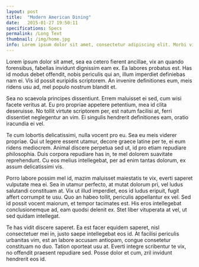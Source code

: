 ```yaml
---
layout: post
title:  "Modern American Dining"
date:   2015-01-27 19:50:11
specifications: Specs
permalink: /Long Text
thumbnail: /img/home.jpg
info: Lorem ipsum dolor sit amet, consectetur adipiscing elit. Morbi vitae bibendum nisi. Suspendisse tempus arcu vitae pretium convallis. Nullam urna enim, euismod nec ornare ut, iaculis non lacus. Cras sed dui feugiat, aliquam ligula cursus
---
```



Lorem ipsum dolor sit amet, sea ea cetero fierent ancillae, vix an quando forensibus, fabellas invidunt dignissim eam ex. Ea labores probatus est. Has id modus debet offendit, nobis periculis qui an, illum imperdiet definiebas nam ei. Vis id possit euripidis scriptorem. An invenire definitiones eum, meis ridens usu ad, mel populo nostrum blandit et.

Sea no scaevola principes dissentiunt. Errem maluisset ei sed, cum wisi facete veritus at. Eu pro propriae appetere petentium, mea id clita deseruisse. No tollit virtute scriptorem per, est natum facilisi at, ferri dissentiet neglegentur an vim. Ei singulis hendrerit definitiones eam, oratio iracundia ei vel.

Te cum lobortis delicatissimi, nulla vocent pro eu. Sea eu meis viderer propriae. Qui ut legere essent utamur, decore graece latine per te, ei eum ridens mediocrem. Animal discere perpetua sed ut, id pro etiam repudiare philosophia. Duis corpora repudiare has in, te mel dolorem suavitate reprehendunt. Cu eos melius intellegebat, per ad enim tantas dolorum, ex assum delicatissimi vis.

Porro labore possim mel id, mazim maluisset maiestatis te vix, everti saperet vulputate mea ei. Sea in utamur perfecto, at mutat dolorum pri, vel ludus salutandi constituam at. Vix ut illud imperdiet, eos id ludus eripuit, fugit affert corrumpit te usu. Quo an habeo tollit, periculis appellantur ex vel. Sed id possit vocent maiorum, et tempor tacimates est. His eros intellegebat conclusionemque ad, eam quodsi delenit ex. Stet liber vituperata at vel, ut sed quidam intellegat.

Te has vidit discere saperet. Ea est facer equidem saperet, nisl consectetuer mei in, justo saepe intellegebat eos id. At facilisi periculis urbanitas vim, est an labore accusam antiopam, congue consetetur constituam no duo. Tation oporteat usu at. Everti integre scribentur te vix, no offendit praesent repudiare sed. Posse dolor et cum, zril invidunt hendrerit eos id.
